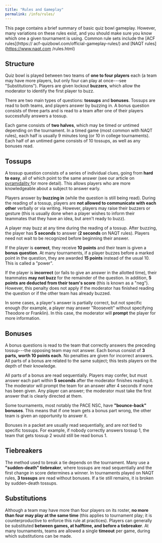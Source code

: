 ```yaml
---
title: "Rules and Gameplay"
permalink: /info/rules/
---
```


This page contains a brief summary of basic quiz bowl gameplay. However, many
variations on these rules exist, and you should make sure you know which one
a given tournament is using. Common rule sets include the [ACF rules](https://
acf-quizbowl.com/official-gameplay-rules/) and [NAQT rules](https://www.naqt.com
/rules.html)

## Structure

Quiz bowl is played between two teams of **one to four players** each (a team
may have more players, but only four can play at once---see
"Substitutions"). Players are given lockout **buzzers**, which allow the
moderator to identify the first player to buzz.

There are two main types of questions: **tossups** and **bonuses**. Tossups are
read to both teams, and players answer by buzzing in. A bonus question consists
of three parts and is read to a team after one of their players successfully
answers a tossup.

Each game consists of **two halves**, which may be timed or untimed depending
on the tournament. In a timed game (most common with NAQT rules), each half is
usually 9 minutes long (or 10 in college tournaments). Each half of an untimed
game consists of 10 tossups, as well as any bonuses read.

## Tossups

A tossup question consists of a series of individual clues, going from **hard to
easy**, all of which point to the same answer (see our article on [pyramidality
](/info/pyramidal) for more detail). This allows players who are more
knowledgeable about a subject to answer early.

Players answer by **buzzing in** (while the question is still being read).
During the reading of a tossup, players are **not allowed to communicate with
each other** verbally or via writing. However, players may raise their buzzers
or gesture (this is usually done when a player wishes to inform their teammates
that they have an idea, but aren't ready to buzz).

A player may buzz at any time during the reading of a tossup. After buzzing,
the player has **5 seconds** to answer (**2 seconds** on NAQT rules). Players
need not wait to be recognized before beginning their answer.

If the player is **correct**, they receive **10 points** and their team is given
a **bonus question**. At many tournaments, if a player buzzes before a marked
point in the question, they are awarded **15 points** instead of the usual 10.
This is called a "power".

If the player is **incorrect** (or fails to give an answer in the allotted
time), their teammates **may not buzz** for the remainder of the question. In
addition, **5 points are deducted from their team's score** (this is known as a
"neg"). However, this penalty does not apply if the moderator has finished
reading the question or if the other team has already buzzed.

In some cases, a player's answer is partially correct, but not specific enough
(for example, a player may answer "Roosevelt" without specifying Theodore or
Franklin). In this case, the moderator will **prompt** the player for more
information.

## Bonuses

A bonus questions is read to the team that correctly answers the preceding
tossup---the opposing team may not answer. Each bonus consist of **3 parts, worth
10 points each**. No penalties are given for incorrect answers. All parts of a
bonus are related to the same subject; this tests players on the depth of their
knowledge.

All parts of a bonus are read sequentially. Players may confer, but must answer
each part within **5 seconds** after the moderator finishes reading it. The
moderator will prompt the team for an answer after 4 seconds if none has been
given. Any player can answer; the moderator must take the first answer that is
clearly directed at them.

Some tournaments, most notably the PACE NSC, have **"bounce-back" bonuses**. This
means that if one team gets a bonus part wrong, the other team is given an
opportunity to answer it.

Bonuses in a packet are usually read sequentially, and are not tied to specific
tossups. For example, if nobody correctly answers tossup 1, the team that gets
tossup 2 would still be read bonus 1.

## Tiebreakers

The method used to break a tie depends on the tournament. Many use a
**"sudden-death" tiebreaker**, where tossups are read sequentially and the first
change in score determines a winner. In tournaments played on NAQT rules, **3
tossups** are read without bonuses. If a tie still remains, it is broken by
sudden-death tossups.

## Substitutions

Although a team may have more than four players on its roster, **no
more than four may play at the same time** (this applies to tournament
play; it is counterproductive to enforce this rule at
practices). Players can generally be substituted **between games, at
halftime, and before a tiebreaker**. At many tournaments, teams are
allowed a single **timeout** per game, during which substitutions can
be made.
